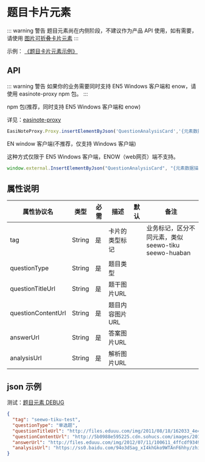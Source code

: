 # 题目卡片元素

::: warning 警告
题目元素尚在内侧阶段，不建议作为产品 API 使用，如有需要，请使用 [图片可折叠卡片元素](/apis/direct-api-element/image-fold-card.html)
:::

示例：
[《题目卡片元素示例》](https://r302.cc/KJnY0jW?platform=enpc&channel=copylink)

## API

::: warning 警告
如果你的业务需要同时支持 EN5 Windows 客户端和 enow，请使用 easinote-proxy npm 包。
:::

npm 包(推荐，同时支持 EN5 Windows 客户端和 enow)  

详见：[easinote-proxy](/apis/npm/easinote-proxy.html)

```js
EasiNoteProxy.Proxy.insertElementByJson('QuestionAnalysisCard','{元素数据描述的 Json 对象}');
```

EN window 客户端(不推荐，仅支持 Windows 客户端)

这种方式仅限于 EN5 Windows 客户端，ENOW（web网页）端不支持。

```js
window.external.InsertElementByJson("QuestionAnalysisCard", "{元素数据描述的 Json 对象}")
```

## 属性说明

| 属性协议名         | 类型   | 必需 | 描述            | 默认 | 备注                                               |
|--------------------|--------|-----|---------------|------|----------------------------------------------------|
| tag                | String | 是   | 卡片的类型标记  |      | 业务标记，区分不同元素，类似 seewo-tiku seewo-huaban |
| questionType       | String | 是   | 题目类型        |      |                                                    |
| questionTitleUrl   | String | 是   | 题干图片URL     |      |                                                    |
| questionContentUrl | String | 是   | 题目内容图片URL |      |                                                    |
| answerUrl          | String | 是   | 答案图片URL     |      |                                                    |
| analysisUrl        | String | 是   | 解析图片URL     |      |                                                    |

## json 示例

测试：[题目元素 DEBUG](/debug-pages/06DebugPageTiku.html )

```json
{
  "tag": "seewo-tiku-test",
  "questionType": "单选题",
  "questionTitleUrl": "http://files.eduuu.com/img/2011/08/18/162033_4e4ccb510ed70.jpg",
  "questionContentUrl": "http://5b0988e595225.cdn.sohucs.com/images/20170914/e22bca324ab242f3bc91295b855f4d6d.jpeg",
  "answerUrl": "http://files.eduuu.com/img/2012/07/11/100611_4ffcdf9349df0.jpg",
  "analysisUrl": "https://ss0.baidu.com/94o3dSag_xI4khGko9WTAnF6hhy/zhidao/pic/item/b219ebc4b74543a90234b6511b178a82b901147b.jpg"
}
```
